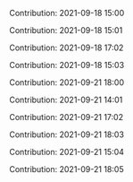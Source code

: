 Contribution: 2021-09-18 15:00

Contribution: 2021-09-18 15:01

Contribution: 2021-09-18 17:02

Contribution: 2021-09-18 15:03

Contribution: 2021-09-21 18:00

Contribution: 2021-09-21 14:01

Contribution: 2021-09-21 17:02

Contribution: 2021-09-21 18:03

Contribution: 2021-09-21 15:04

Contribution: 2021-09-21 18:05

